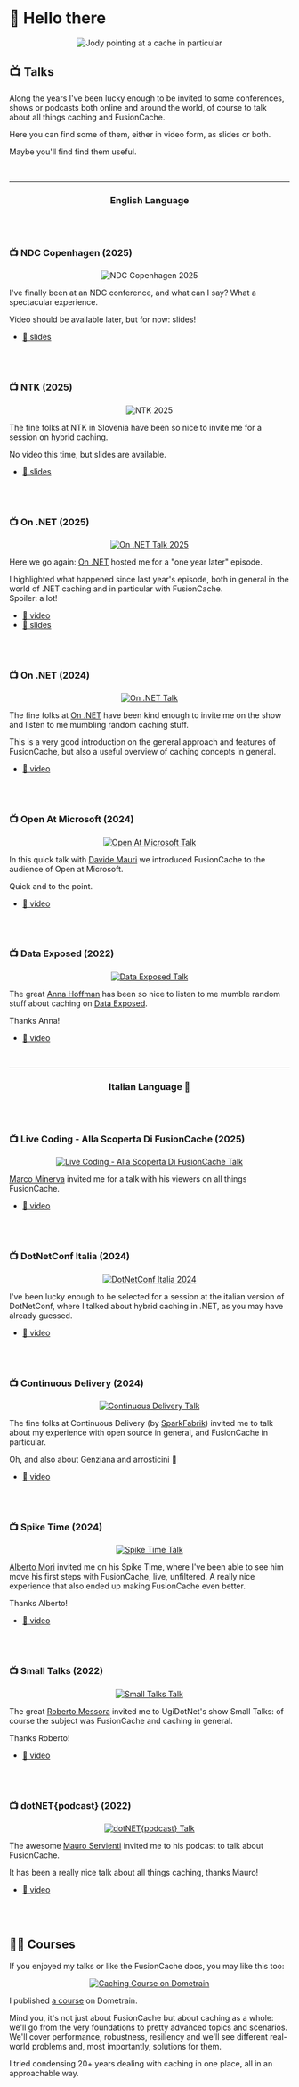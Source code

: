 # 👋 Hello there

<div align="center">

  ![Jody pointing at a cache in particular](jody-pointing-at-a-cache-in-particular-medium.jpg)

</div>

## 📺 Talks

Along the years I've been lucky enough to be invited to some conferences, shows or podcasts both online and around the world, of course to talk about all things caching and FusionCache.

Here you can find some of them, either in video form, as slides or both.

Maybe you'll find find them useful.

<br/>

<hr>

<div align="center">

### English Language

</div>


<br/>
<br/>

### 📺 NDC Copenhagen (2025)

<div align="center">

  ![NDC Copenhagen 2025](images/ndc-copenhagen-2025.jpg)

</div>

I've finally been at an NDC conference, and what can I say? What a spectacular experience.

Video should be available later, but for now: slides!

- [🔗 slides](talks/20250910-ndc-copenhagen-hybrid-caching.pdf)

<br/>
<br/>

### 📺 NTK (2025)

<div align="center">

  ![NTK 2025](images/ntk-2025.jpg)

</div>

The fine folks at NTK in Slovenia have been so nice to invite me for a session on hybrid caching.

No video this time, but slides are available.

- [🔗 slides](talks/20250922-ntk-hybrid-caching.pdf)

<br/>
<br/>


### 📺 On .NET (2025)

<div align="center">

  [![On .NET Talk 2025](images/on-dotnet-2025.jpg)](https://www.youtube.com/watch?v=3eZCtQSq9g4)

</div>

Here we go again: [On .NET](https://learn.microsoft.com/en-us/shows/on-net/) hosted me for a "one year later" episode.

I highlighted what happened since last year's episode, both in general in the world of .NET caching and in particular with FusionCache.
<br/>
Spoiler: a lot!

- [🔗 video](https://www.youtube.com/watch?v=3eZCtQSq9g4)
- [🔗 slides](talks/20250421-on-dotnet-every-cache-a-painting-revisited.pdf)

<br/>
<br/>


### 📺 On .NET (2024)

<div align="center">

  [![On .NET Talk](images/on-dotnet.jpg)](https://www.youtube.com/watch?v=hCswI2goi7s)

</div>

The fine folks at [On .NET](https://learn.microsoft.com/en-us/shows/on-net/) have been kind enough to invite me on the show and listen to me mumbling random caching stuff.

This is a very good introduction on the general approach and features of FusionCache, but also a useful overview of caching concepts in general.

- [🔗 video](https://www.youtube.com/watch?v=hCswI2goi7s)

<br/>
<br/>

### 📺 Open At Microsoft (2024)

<div align="center">

  [![Open At Microsoft Talk](images/open-at-microsoft.jpg)](https://www.youtube.com/watch?v=wGKSNqxN4KE)

</div>

In this quick talk with [Davide Mauri](https://twitter.com/mauridb) we introduced FusionCache to the audience of Open at Microsoft.

Quick and to the point.

- [🔗 video](https://www.youtube.com/watch?v=wGKSNqxN4KE)

<br/>
<br/>


### 📺 Data Exposed (2022)

<div align="center">

  [![Data Exposed Talk](images/data-exposed.jpg)](https://www.youtube.com/watch?v=V2fCUoJgVAo)

</div>

The great [Anna Hoffman](https://twitter.com/analyticanna) has been so nice to listen to me mumble random stuff about caching on [Data Exposed](https://learn.microsoft.com/en-us/shows/data-exposed/caching-made-easy-in-azure-sql-db-with-fusioncache-data-exposed).

Thanks Anna!

- [🔗 video](https://www.youtube.com/watch?v=V2fCUoJgVAo)

<br/>

<hr>

<div align="center">

### Italian Language 🤌

</div>


<br/>
<br/>


### 📺 Live Coding - Alla Scoperta Di FusionCache (2025)

<div align="center">

  [![Live Coding - Alla Scoperta Di FusionCache Talk](images/live-coding-alla-scoperta-di-fusioncache.jpg)](https://www.youtube.com/live/tj6w4V_cGRo)

</div>

[Marco Minerva](https://x.com/marcominerva) invited me for a talk with his viewers on all things FusionCache.

- [🔗 video](https://www.youtube.com/live/tj6w4V_cGRo)

<br/>
<br/>

### 📺 DotNetConf Italia (2024)

<div align="center">

  [![DotNetConf Italia 2024](images/dotnetconf-italia.jpg)](https://www.improove.tech/videos/3593/Hybrid-Caching-in-NET)

</div>

I've been lucky enough to be selected for a session at the italian version of DotNetConf, where I talked about hybrid caching in .NET, as you may have already guessed.

- [🔗 video](https://www.improove.tech/videos/3593/Hybrid-Caching-in-NET)

<br/>
<br/>

### 📺 Continuous Delivery (2024)

<div align="center">

  [![Continuous Delivery Talk](images/continuous-delivery.jpg)](https://www.youtube.com/watch?v=E6PBkalmUn8)

</div>

The fine folks at Continuous Delivery (by [SparkFabrik](https://www.sparkfabrik.com/it/)) invited me to talk about my experience with open source in general, and FusionCache in particular.

Oh, and also about Genziana and arrosticini 🙂

- [🔗 video](https://www.youtube.com/watch?v=E6PBkalmUn8)

<br/>
<br/>

### 📺 Spike Time (2024)

<div align="center">

  [![Spike Time Talk](images/spike-time.jpg)](https://www.youtube.com/watch?v=hvcHIEXzaWM)

</div>

[Alberto Mori](https://twitter.com/albx87) invited me on his Spike Time, where I've been able to see him move his first steps with FusionCache, live, unfiltered. A really nice experience that also ended up making FusionCache even better.

Thanks Alberto!

- [🔗 video](https://www.youtube.com/watch?v=hvcHIEXzaWM)

<br/>
<br/>

### 📺 Small Talks (2022)

<div align="center">

[![Small Talks Talk](images/small-talks.jpg)](https://www.youtube.com/watch?v=DovOX0zIuJ8)

</div>

The great [Roberto Messora](https://twitter.com/robymes) invited me to UgiDotNet's show Small Talks: of course the subject was FusionCache and caching in general.

Thanks Roberto!

- [🔗 video](https://www.youtube.com/watch?v=DovOX0zIuJ8)

<br/>
<br/>

### 📺 dotNET{podcast} (2022)

<div align="center">

[![dotNET{podcast} Talk](images/dotnet-podcast.jpg)](https://www.youtube.com/watch?v=TdPFULPDq-Y)

</div>

The awesome [Mauro Servienti](https://twitter.com/mauroservienti) invited me to his podcast to talk about FusionCache.

It has been a really nice talk about all things caching, thanks Mauro!

- [🔗 video](https://www.youtube.com/watch?v=TdPFULPDq-Y)

<br/>
<br/>

## 🧑‍🏫 Courses

If you enjoyed my talks or like the FusionCache docs, you may like this too:

<div align="center">

[![Caching Course on Dometrain](images/dometrain-getting-started-cover.png)](https://dometrain.com/course/getting-started-caching-in-dotnet/?ref=jody-donetti)

</div>

I published [a course](https://dometrain.com/course/getting-started-caching-in-dotnet/?ref=jody-donetti) on Dometrain.

Mind you, it's not just about FusionCache but about caching as a whole: we'll go from the very foundations to pretty advanced topics and scenarios. We'll cover performance, robustness, resiliency and we'll see different real-world problems and, most importantly, solutions for them.

I tried condensing 20+ years dealing with caching in one place, all in an approachable way.
